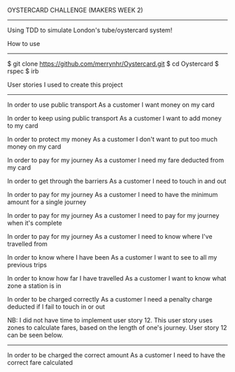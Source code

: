 OYSTERCARD CHALLENGE (MAKERS WEEK 2)
_________________________________________

Using TDD to simulate London's tube/oystercard system! 

How to use
__________________________________________

$ git clone https://github.com/merrynhr/Oystercard.git
$ cd Oystercard
$ rspec
$ irb

User stories I used to create this project
__________________________________________________________

In order to use public transport
As a customer
I want money on my card

In order to keep using public transport
As a customer
I want to add money to my card

In order to protect my money
As a customer
I don't want to put too much money on my card

In order to pay for my journey
As a customer
I need my fare deducted from my card

In order to get through the barriers
As a customer
I need to touch in and out

In order to pay for my journey
As a customer
I need to have the minimum amount for a single journey

In order to pay for my journey
As a customer
I need to pay for my journey when it's complete

In order to pay for my journey
As a customer
I need to know where I've travelled from

In order to know where I have been
As a customer
I want to see to all my previous trips

In order to know how far I have travelled
As a customer
I want to know what zone a station is in

In order to be charged correctly
As a customer
I need a penalty charge deducted if I fail to touch in or out

NB: I did not have time to implement user story 12. This user story uses zones to calculate fares, based on the length of one's journey. 
User story 12 can be seen below.
_____________________________________________________________________________

In order to be charged the correct amount
As a customer
I need to have the correct fare calculated

